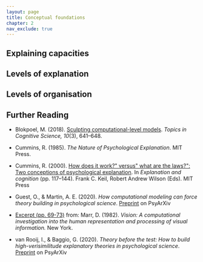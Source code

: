 ```yaml
---
layout: page
title: Conceptual foundations
chapter: 2
nav_exclude: true
---
```


## Explaining capacities

## Levels of explanation

## Levels of organisation

## Further Reading

* Blokpoel, M. (2018). [Sculpting computational-level models](https://onlinelibrary.wiley.com/doi/full/10.1111/tops.12282). *Topics in Cognitive Science, 10*(3), 641–648.

* Cummins, R. (1985). *The Nature of Psychological Explanation*. MIT Press.

* Cummins, R. (2000). [How does it work?" versus" what are the laws?": Two conceptions of psychological explanation](https://pdfs.semanticscholar.org/f5b1/b05e8313aee94ccd98e80eab3ec56dbd2c97.pdf). In *Explanation and cognition* (pp. 117–144). Frank C. Keil, Robert Andrew Wilson (Eds). MIT Press

* Guest, O., & Martin, A. E. (2020). *How computational modeling can force theory building in psychological science*. [Preprint](https://doi.org/10.31234/osf.io/rybh9) on PsyArXiv

* [Excerpt (pp. 69-73)](http://ling.umd.edu/~ellenlau/courses/ling646/Marr_1982.pdf) from: Marr, D. (1982). *Vision: A computational investigation into
the human representation and processing of visual information.*
New York.

* van Rooij, I., & Baggio, G. (2020). *Theory before the test: How to build high-verisimilitude explanatory theories
in psychological science*. [Preprint](https://psyarxiv.com/7qbpr/) on PsyArXiv
